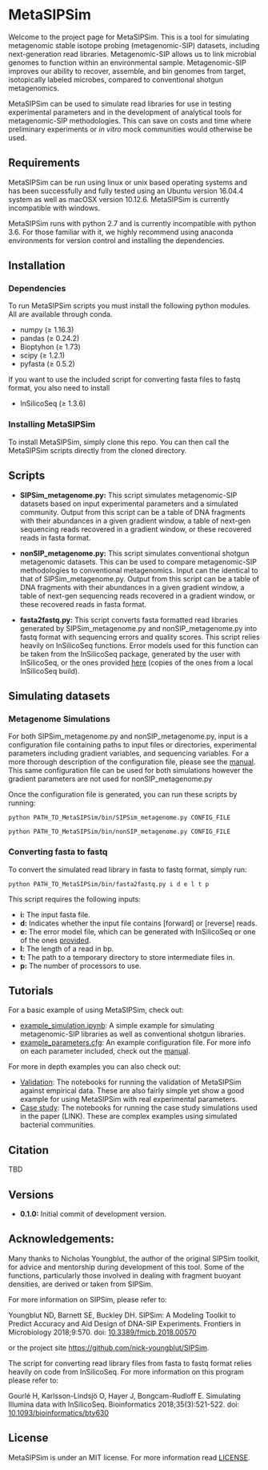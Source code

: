 # MetaSIPSim

Welcome to the project page for MetaSIPSim. This is a tool for simulating metagenomic stable isotope probing (metagenomic-SIP) datasets, including next-generation read libraries. Metagenomic-SIP allows us to link microbial genomes to function within an environmental sample. Metagenomic-SIP improves our ability to recover, assemble, and bin genomes from target, isotopically labeled microbes, compared to conventional shotgun metagenomics.

MetaSIPSim can be used to simulate read libraries for use in testing experimental parameters and in the development of analytical tools for metagenomic-SIP methodologies. This can save on costs and time where preliminary experiments or *in vitro* mock communities would otherwise be used.

## Requirements 

MetaSIPSim can be run using linux or unix based operating systems and has been successfully and fully tested using an Ubuntu version 16.04.4 system as well as macOSX version 10.12.6. MetaSIPSim is currently incompatible with windows.

MetaSIPSim runs with python 2.7 and is currently incompatible with python 3.6. For those familiar with it, we highly recommend using anaconda environments for version control and installing the dependencies. 

## Installation

### Dependencies

To run MetaSIPSim scripts you must install the following python modules. All are available through conda.

* numpy (≥ 1.16.3)
* pandas (≥ 0.24.2)
* Bioptyhon (≥ 1.73)
* scipy (≥ 1.2.1)
* pyfasta (≥ 0.5.2)

If you want to use the included script for converting fasta files to fastq format, you also need to install 

* InSilicoSeq (≥ 1.3.6)

### Installing MetaSIPSim

To install MetaSIPSim, simply clone this repo. You can then call the MetaSIPSim scripts directly from the cloned directory.

## Scripts

* **SIPSim_metagenome.py:** This script simulates metagenomic-SIP datasets based on input experimental parameters and a simulated community. Output from this script can be a table of DNA fragments with their abundances in a given gradient window, a table of next-gen sequencing reads recovered in a gradient window, or these recovered reads in fasta format.

* **nonSIP_metagenome.py:** This script simulates conventional shotgun metagenomic datasets. This can be used to compare metagenomic-SIP methodologies to conventional metagenomics. Input can the identical to that of SIPSim_metagenome.py. Output from this script can be a table of DNA fragments with their abundances in a given gradient window, a table of next-gen sequencing reads recovered in a gradient window, or these recovered reads in fasta format.

* **fasta2fastq.py:** This script converts fasta formatted read libraries generated by SIPSim_metagenome.py and nonSIP_metagenome.py into fastq format with sequencing errors and quality scores. This script relies heavily on InSilicoSeq functions. Error models used for this function can be taken from the InSilicoSeq package, generated by the user with InSilicoSeq, or the ones provided [here](https://github.com/seb369/MetaSIPSim/tree/master/ISS_error_models) (copies of the ones from a local InSilicoSeq build).

## Simulating datasets

### Metagenome Simulations
For both SIPSim_metagenome.py and nonSIP_metagenome.py, input is a configuration file containing paths to input files or directories, experimental parameters including gradient variables, and sequencing variables. For a more thorough description of the configuration file, please see the [manual](https://github.com/seb369/MetaSIPSim/blob/master/MetaSIPSim_manual.pdf). This same configuration file can be used for both simulations however the gradient parameters are not used for nonSIP_metagenome.py

Once the configuration file is generated, you can run these scripts by running:

`python PATH_TO_MetaSIPSim/bin/SIPSim_metagenome.py CONFIG_FILE`

`python PATH_TO_MetaSIPSim/bin/nonSIP_metagenome.py CONFIG_FILE`

### Converting fasta to fastq

To convert the simulated read library in fasta to fastq format, simply run:

`python PATH_TO_MetaSIPSim/bin/fasta2fastq.py i d e l t p`

This script requires the following inputs:
* **i:** The input fasta file.
* **d:** Indicates whether the input file contains [forward] or [reverse] reads.
* **e:** The error model file, which can be generated with InSilicoSeq or one of the ones [provided](https://github.com/seb369/MetaSIPSim/tree/master/ISS_error_models).
* **l:** The length of a read in bp.
* **t:** The path to a temporary directory to store intermediate files in.
* **p:** The number of processors to use.

## Tutorials

For a basic example of using MetaSIPSim, check out:
* [example_simulation.ipynb](https://github.com/seb369/MetaSIPSim/blob/master/example/example_simulation.ipynb): A simple example for simulating metagenomic-SIP libraries as well as conventional shotgun libraries.
* [example_parameters.cfg](https://github.com/seb369/MetaSIPSim/blob/master/example/example_config.cfg): An example configuration file. For more info on each parameter included, check out the [manual](https://github.com/seb369/MetaSIPSim/blob/master/MetaSIPSim_manual.pdf).

For more in depth examples you can also check out:
* [Validation](https://github.com/seb369/MetaSIPSim/tree/master/validation): The notebooks for running the validation of MetaSIPSim against empirical data. These are also fairly simple yet show a good example for using MetaSIPSim with real experimental parameters.
* [Case study](https://github.com/seb369/MetaSIPSim/tree/master/case_study): The notebooks for running the case study simulations used in the paper (LINK). These are complex examples using simulated bacterial communities.

## Citation
TBD

## Versions

* **0.1.0:** Initial commit of development version.

## Acknowledgements:

Many thanks to Nicholas Youngblut, the author of the original SIPSim toolkit, for advice and mentorship during development of this tool. Some of the functions, particularly those involved in dealing with fragment buoyant densities, are derived or taken from SIPSim.

For more information on SIPSim, please refer to:

Youngblut ND, Barnett SE, Buckley DH. SIPSim: A Modeling Toolkit to Predict Accuracy and Aid Design of DNA-SIP Experiments. Frontiers in Microbiology 2018;9:570. doi: [10.3389/fmicb.2018.00570](https://doi.org/10.3389/fmicb.2018.00570)

or the project site https://github.com/nick-youngblut/SIPSim.

The script for converting read library files from fasta to fastq format relies heavily on code from InSilicoSeq. For more information on this program please refer to:

Gourlé H, Karlsson-Lindsjö O, Hayer J, Bongcam-Rudloff E. Simulating Illumina data with InSilicoSeq. Bioinformatics 2018;35(3):521-522. doi: [10.1093/bioinformatics/bty630](https://doi.org/10.1093/bioinformatics/bty630)

## License

MetaSIPSim is under an MIT license. For more information read [LICENSE](https://github.com/seb369/MetaSIPSim/blob/master/LICENSE).

